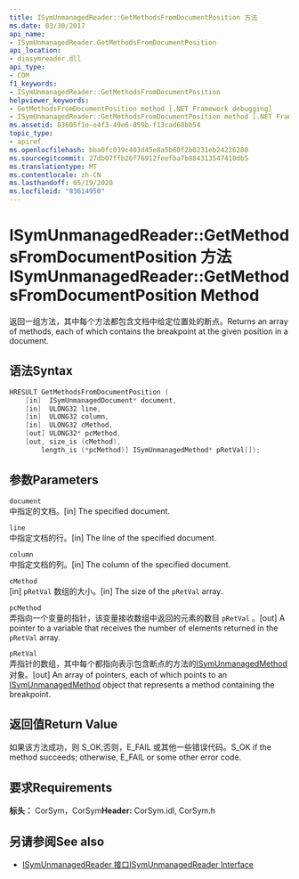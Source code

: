 ```yaml
---
title: ISymUnmanagedReader::GetMethodsFromDocumentPosition 方法
ms.date: 03/30/2017
api_name:
- ISymUnmanagedReader.GetMethodsFromDocumentPosition
api_location:
- diasymreader.dll
api_type:
- COM
f1_keywords:
- ISymUnmanagedReader::GetMethodsFromDocumentPosition
helpviewer_keywords:
- GetMethodsFromDocumentPosition method [.NET Framework debugging]
- ISymUnmanagedReader::GetMethodsFromDocumentPosition method [.NET Framework debugging]
ms.assetid: 83605f1e-e4f3-49e6-859b-f13cad68bb54
topic_type:
- apiref
ms.openlocfilehash: bba0fc039c403d45e8a5b60f2b0231eb24226280
ms.sourcegitcommit: 27db07ffb26f76912feefba7b884313547410db5
ms.translationtype: MT
ms.contentlocale: zh-CN
ms.lasthandoff: 05/19/2020
ms.locfileid: "83614950"
---
```

# <a name="isymunmanagedreadergetmethodsfromdocumentposition-method"></a><span data-ttu-id="e40f9-102">ISymUnmanagedReader::GetMethodsFromDocumentPosition 方法</span><span class="sxs-lookup"><span data-stu-id="e40f9-102">ISymUnmanagedReader::GetMethodsFromDocumentPosition Method</span></span>
<span data-ttu-id="e40f9-103">返回一组方法，其中每个方法都包含文档中给定位置处的断点。</span><span class="sxs-lookup"><span data-stu-id="e40f9-103">Returns an array of methods, each of which contains the breakpoint at the given position in a document.</span></span>  
  
## <a name="syntax"></a><span data-ttu-id="e40f9-104">语法</span><span class="sxs-lookup"><span data-stu-id="e40f9-104">Syntax</span></span>  
  
```cpp  
HRESULT GetMethodsFromDocumentPosition (  
    [in]  ISymUnmanagedDocument* document,  
    [in]  ULONG32 line,  
    [in]  ULONG32 column,  
    [in]  ULONG32 cMethod,  
    [out] ULONG32* pcMethod,  
    [out, size_is (cMethod),  
        length_is (*pcMethod)] ISymUnmanagedMethod* pRetVal[]);  
```  
  
## <a name="parameters"></a><span data-ttu-id="e40f9-105">参数</span><span class="sxs-lookup"><span data-stu-id="e40f9-105">Parameters</span></span>  
 `document`  
 <span data-ttu-id="e40f9-106">中指定的文档。</span><span class="sxs-lookup"><span data-stu-id="e40f9-106">[in] The specified document.</span></span>  
  
 `line`  
 <span data-ttu-id="e40f9-107">中指定文档的行。</span><span class="sxs-lookup"><span data-stu-id="e40f9-107">[in] The line of the specified document.</span></span>  
  
 `column`  
 <span data-ttu-id="e40f9-108">中指定文档的列。</span><span class="sxs-lookup"><span data-stu-id="e40f9-108">[in] The column of the specified document.</span></span>  
  
 `cMethod`  
 <span data-ttu-id="e40f9-109">[in] `pRetVal` 数组的大小。</span><span class="sxs-lookup"><span data-stu-id="e40f9-109">[in] The size of the `pRetVal` array.</span></span>  
  
 `pcMethod`  
 <span data-ttu-id="e40f9-110">弄指向一个变量的指针，该变量接收数组中返回的元素的数目 `pRetVal` 。</span><span class="sxs-lookup"><span data-stu-id="e40f9-110">[out] A pointer to a variable that receives the number of elements returned in the `pRetVal` array.</span></span>  
  
 `pRetVal`  
 <span data-ttu-id="e40f9-111">弄指针的数组，其中每个都指向表示包含断点的方法的[ISymUnmanagedMethod](isymunmanagedmethod-interface.md)对象。</span><span class="sxs-lookup"><span data-stu-id="e40f9-111">[out] An array of pointers, each of which points to an [ISymUnmanagedMethod](isymunmanagedmethod-interface.md) object that represents a method containing the breakpoint.</span></span>  
  
## <a name="return-value"></a><span data-ttu-id="e40f9-112">返回值</span><span class="sxs-lookup"><span data-stu-id="e40f9-112">Return Value</span></span>  
 <span data-ttu-id="e40f9-113">如果该方法成功，则 S_OK;否则，E_FAIL 或其他一些错误代码。</span><span class="sxs-lookup"><span data-stu-id="e40f9-113">S_OK if the method succeeds; otherwise, E_FAIL or some other error code.</span></span>  
  
## <a name="requirements"></a><span data-ttu-id="e40f9-114">要求</span><span class="sxs-lookup"><span data-stu-id="e40f9-114">Requirements</span></span>  
 <span data-ttu-id="e40f9-115">**标头：** CorSym，CorSym</span><span class="sxs-lookup"><span data-stu-id="e40f9-115">**Header:** CorSym.idl, CorSym.h</span></span>  
  
## <a name="see-also"></a><span data-ttu-id="e40f9-116">另请参阅</span><span class="sxs-lookup"><span data-stu-id="e40f9-116">See also</span></span>

- [<span data-ttu-id="e40f9-117">ISymUnmanagedReader 接口</span><span class="sxs-lookup"><span data-stu-id="e40f9-117">ISymUnmanagedReader Interface</span></span>](isymunmanagedreader-interface.md)
